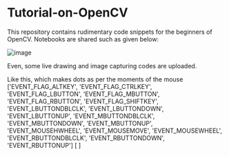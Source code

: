 # Tutorial-on-OpenCV
This repository contains rudimentary code snippets for the beginners of OpenCV. Notebooks are shared such as given below:

![image](https://user-images.githubusercontent.com/42117506/122864376-252de880-d342-11eb-87a7-ab2a85ede6d0.png)

Even, some live drawing and image capturing codes are uploaded.

Like this, which makes dots as per the moments of the mouse
['EVENT_FLAG_ALTKEY', 'EVENT_FLAG_CTRLKEY', 'EVENT_FLAG_LBUTTON', 'EVENT_FLAG_MBUTTON', 'EVENT_FLAG_RBUTTON', 'EVENT_FLAG_SHIFTKEY', 'EVENT_LBUTTONDBLCLK', 'EVENT_LBUTTONDOWN', 'EVENT_LBUTTONUP', 'EVENT_MBUTTONDBLCLK', 'EVENT_MBUTTONDOWN', 'EVENT_MBUTTONUP', 'EVENT_MOUSEHWHEEL', 'EVENT_MOUSEMOVE', 'EVENT_MOUSEWHEEL', 'EVENT_RBUTTONDBLCLK', 'EVENT_RBUTTONDOWN', 'EVENT_RBUTTONUP']
[ ]


